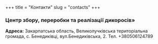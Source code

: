 +++
title = "Контакти"
slug = "contacts"
+++

### Центр збору, переробки та реалізації дикоросів»

**Адреса:**
Закарпатська область,
Великолучківська територіальна громада,
с. Бенедиківці,
вул.Бенедиківська, 2.
Тел. +380506124789
